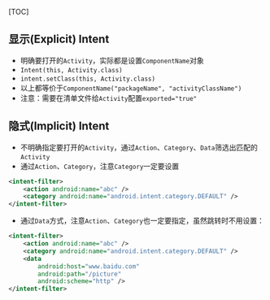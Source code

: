 [TOC]

## 显示(Explicit) Intent
* 明确要打开的`Activity`，实际都是设置`ComponentName`对象
* `Intent(this, Activity.class)`
* `intent.setClass(this, Activity.class)`
* 以上都等价于`ComponentName("packageName", "activityClassName")`
* 注意：需要在清单文件给`Activity`配置`exported="true"`

## 隐式(Implicit) Intent
* 不明确指定要打开的`Activity`，通过`Action`、`Category`、`Data`筛选出匹配的`Activity`
* 通过`Action`、`Category`，注意`Category`一定要设置
```xml
<intent-filter>
    <action android:name="abc" />
    <category android:name="android.intent.category.DEFAULT" />
</intent-filter>
```
* 通过`Data`方式，注意`Action`、`Category`也一定要指定，虽然跳转时不用设置：
```xml
<intent-filter>
    <action android:name="abc" />
    <category android:name="android.intent.category.DEFAULT" />
    <data
        android:host="www.baidu.com"
        android:path="/picture"
        android:scheme="http" />
</intent-filter>
```